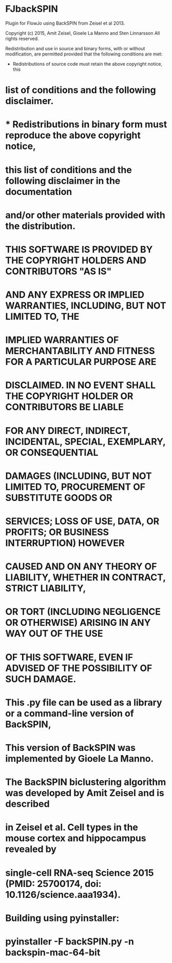 # FJbackSPIN
Plugin for FlowJo using BackSPIN from Zeisel et al 2013. 

Copyright (c) 2015, Amit Zeisel, Gioele La Manno and Sten Linnarsson
All rights reserved.

Redistribution and use in source and binary forms, with or without
modification, are permitted provided that the following conditions are met:

* Redistributions of source code must retain the above copyright notice, this
#   list of conditions and the following disclaimer.
#
# * Redistributions in binary form must reproduce the above copyright notice,
#   this list of conditions and the following disclaimer in the documentation
#   and/or other materials provided with the distribution.
#
# THIS SOFTWARE IS PROVIDED BY THE COPYRIGHT HOLDERS AND CONTRIBUTORS "AS IS"
# AND ANY EXPRESS OR IMPLIED WARRANTIES, INCLUDING, BUT NOT LIMITED TO, THE
# IMPLIED WARRANTIES OF MERCHANTABILITY AND FITNESS FOR A PARTICULAR PURPOSE ARE
# DISCLAIMED. IN NO EVENT SHALL THE COPYRIGHT HOLDER OR CONTRIBUTORS BE LIABLE
# FOR ANY DIRECT, INDIRECT, INCIDENTAL, SPECIAL, EXEMPLARY, OR CONSEQUENTIAL
# DAMAGES (INCLUDING, BUT NOT LIMITED TO, PROCUREMENT OF SUBSTITUTE GOODS OR
# SERVICES; LOSS OF USE, DATA, OR PROFITS; OR BUSINESS INTERRUPTION) HOWEVER
# CAUSED AND ON ANY THEORY OF LIABILITY, WHETHER IN CONTRACT, STRICT LIABILITY,
# OR TORT (INCLUDING NEGLIGENCE OR OTHERWISE) ARISING IN ANY WAY OUT OF THE USE
# OF THIS SOFTWARE, EVEN IF ADVISED OF THE POSSIBILITY OF SUCH DAMAGE.

# This .py file can be used as a library or a command-line version of BackSPIN, 
# This version of BackSPIN was implemented by Gioele La Manno.
# The BackSPIN biclustering algorithm was developed by Amit Zeisel and is described
# in Zeisel et al. Cell types in the mouse cortex and hippocampus revealed by 
# single-cell RNA-seq Science 2015 (PMID: 25700174, doi: 10.1126/science.aaa1934). 
#
# Building using pyinstaller:
# pyinstaller -F backSPIN.py -n backspin-mac-64-bit
#
